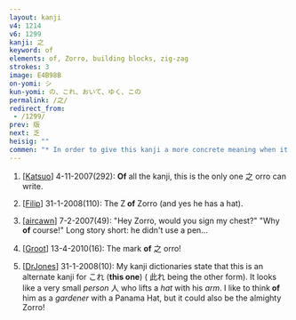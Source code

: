 ```yaml
---
layout: kanji
v4: 1214
v6: 1299
kanji: 之
keyword: of
elements: of, Zorro, building blocks, zig-zag
strokes: 3
image: E4B98B
on-yomi: シ
kun-yomi: の、これ、おいて、ゆく、この
permalink: /之/
redirect_from:
 - /1299/
prev: 版
next: 乏
heisig: ""
commen: "* In order to give this kanji a more concrete meaning when it is used as a primitive element, think of it as referring to <i>building blocks</i> with the hiragana written on them, much the same as the A-B-C blocks you played with as a child."
---
```


1) [<a href="http://kanji.koohii.com/profile/Katsuo">Katsuo</a>] 4-11-2007(292): <strong>Of</strong> all the kanji, this is the only one 之 orro can write.

2) [<a href="http://kanji.koohii.com/profile/Filip">Filip</a>] 31-1-2008(110): The Z<strong> of</strong> Zorro (and yes he has a hat).

3) [<a href="http://kanji.koohii.com/profile/aircawn">aircawn</a>] 7-2-2007(49): &quot;Hey Zorro, would you sign my chest?&quot; &quot;Why<strong> of</strong> course!&quot; Long story short: he didn&#039;t use a pen...

4) [<a href="http://kanji.koohii.com/profile/Groot">Groot</a>] 13-4-2010(16): The mark <strong>of</strong> 之 orro!

5) [<a href="http://kanji.koohii.com/profile/DrJones">DrJones</a>] 31-1-2008(10): My kanji dictionaries state that this is an alternate kanji for これ (<strong>this one</strong>) ( 此れ being the other form). It looks like a very small <em>person</em> 人 who lifts a <em>hat</em> with his <em>arm</em>. I like to think<strong> of</strong> him as a <em>gardener</em> with a Panama Hat, but it could also be the almighty Zorro!

